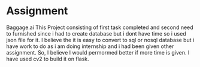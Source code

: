 # Assignment
Baggage.ai
This Project consisting of first task completed and second need to furnished since i had to create database but i dont have time so i used json file for it. 
I believe the it is easy to convert to sql or nosql database but i have work to do as i am doing internship and i had been given other assignment. 
So, I believe I would permormed better if more time is given. I have used cv2 to build it on flask.
